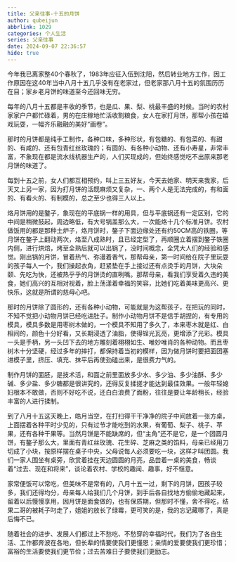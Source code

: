 ```yaml
---
title: 父亲往事-十五的月饼
author: qubeijun
abbrlink: 1029
categories: 个人生活
series: 父亲往事
date: 2024-09-07 22:36:57
hide: true
---
```

今年我已离家整40个春秋了，1983年应征入伍到沈阳，然后转业地方工作，因工作原因在这40年当中八月十五几乎没有在老家过，但老家那八月十五的氛围历历在目；家乡老月饼的味道至今还回味无穷。

每年的八月十五都是丰收的季节，也是瓜、果、梨、桃最丰盛的时候。当时的农村家家户户都忙碌着，男的在庄稼地忙活收割粮食，女人在家打月饼，那帮小孩在嬉戏玩耍，一幅齐乐融融的美好“画卷”。

那时的月饼都是纯手工制作，各种口味，多种形状，有包糖的、有包菜的、有甜的、有咸的、还有包青红丝玫瑰的；有圆的、有各种小动物、还有小寿星，非常丰富，不象现在都是流水线机器生产的，人们买现成的，但始终感觉吃不出原来那老月饼的味道了。

每到十五之前，女人们都互相预约，叫上三五好友，今天去她家、明天来我家，后天又上另一家，因为打月饼的活既麻烦又复杂，一、两个人是无法完成的，有和面的、有看火的、有制模的，总之至少也得三人以上。

烙月饼用的是鏊子，象现在的平底锅一样的用具，但与平底锅还有一定区别，它的中间是稍微鼓起，周边略低，有大号锅盖那么大，一次能烙十几个标准月饼。农村做饭用的都是那种土炉子，烙月饼时，鏊子下面边缘处还有约50CM高的铁圈，等月饼在鏊子上翻动两次，烙至八成熟时，且已经定型了，再顺圈立着摆到鏊子铁圈内侧，进行烘焙，烤至全熟后就可以出锅了，没时间概念，全凭大人们的经验和感觉。刚出锅的月饼，冒着热气、弥漫着香气，那帮母亲，第一时间给在院子里玩耍的孩子每人一个，我们操起衣角，赶紧垫在手上接过还有点烫手的月饼，大块朵颐、先吃为快，还被热乎乎的月饼烫的直咧嘴。那帮母亲，看我们享受着久违的美食，她们高兴的互相对视着，脸上荡漾着幸福的笑容，比她们吃着美味更高兴、更快乐，这就是所谓的慈母心吧。

那时的月饼除了圆形的，还有各种小动物，可能就是为这帮孩子，在把玩的同时，不知不觉把小动物月饼已经吃进肚子。制作小动物月饼不是信手胡捏的，有专用的模具，模具多数是用枣树木做的，一个模具不知用了多久了，本来枣木就是红、白相间的，颜色十分好看，又长期浸透了油脂，使得锃光瓦亮，更增添了光彩。模具一头是手柄，另一头凹下去的地方雕刻着栩栩如生、唯妙唯肖的各种动物。而且枣树木十分坚硬，经过多年的摔打，都保持着当初的模样，因为做月饼时要把面团塞进模子里，挤压、填充、抹平后再使劲磕出来，是很费力气的。

制作月饼的面胚，是技术活，和面之前里面放多少水、多少油、多少油酥、多少碱、多少盐、多少糖都是很讲究的，还得反复揉搓才能达到最佳效果。一般年轻媳妇根本不敢做，否则不好吃不说，还白白浪费了面粉，往往是要让年龄稍长，经验丰富的人进行揉制。

到了八月十五这天晚上，皓月当空，在打扫得干干净净的院子中间放着一张方桌，上面摆着各种平时少见的，只有过节才能吃到的水果，有葡萄、梨子、桃子、苹果，还有各种干果等。当然月饼是不能缺席的，但“主角”还不是它，是一个团圆月饼，有鏊子那么大，里面有青红丝玫瑰、花生碎、芝麻之类的馅料，母亲已经用刀切成了小块，按原样摆在桌子中央，父母说每人必须要吃一块，这样才叫团圆。我们一家人围坐有桌旁，欣赏着挂在天边圆圆的月亮，品尝着一桌的美食，畅谈着“过去、现在和将来”，谈论着农村、学校的趣闻、趣事，好不惬意。

家常便饭可以常吃，但美味不是常有的，八月十五一过，剩下的月饼，因孩子较多，我们还得均分，母亲每人给我们几个月饼，到手后各自找地方偷偷地藏起来，留着以后慢慢享用，因月饼是面食做的，也有保质期，但那时不懂，舍不得吃，结果二哥的被耗子叼走了，姐姐的放长了绿霉，更可笑的是，我的忘记藏哪了，真是后悔不已。

随着社会的进步、发展人们都过上不愁吃、不愁穿的幸福时代，我们为了各自生活、工作都奔波在各地，但长辈的情要使我们更懂恩；亲情的爱要使我们更珍惜；富裕的生活要使我们更节俭；过去苦难日子要使我们更励志。